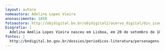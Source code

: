 ```yaml
---
layout: autora
nomeautora: Adelina Lopes Vieira
anonascimento: 1850
fotoautora: http://objdigital.bn.br/objdigital2/acervo_digital/div_iconografia/icon960829/icon960829_003.jpg
biografia: |
  Adelina Amélia Lopes Vieira nasceu em Lisboa, em 20 de setembro de 1850 e morreu no Rio de Janeiro, em 1922 (?). Seus pais vieram para o Brasil quando ela tinha um pouco mais de um ano. Foi escritora, contista, professora e teatróloga, ficou conhecida no Brasil como autora de contos para crianças. Escreveu peças de teatro, sonetos, foi tradutora e colaborou na imprensa no jornal "O Tempo", escrevendo sobre política, e na revista "A Mensageira".
fontes: |
  http://bndigital.bn.gov.br/dossies/periodicos-literatura/personagens-periodicos-literatura/adelina-lopes-vieira/
---
```

